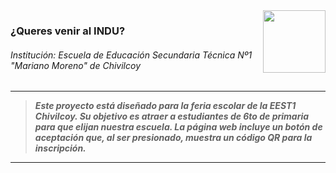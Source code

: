 <img align="right" width="100" height="100" src="https://avatars.githubusercontent.com/u/16095493?s=200&v=4">

### ¿Queres venir al INDU?
###### Institución: Escuela de Educación Secundaria Técnica Nº1 "Mariano Moreno" de Chivilcoy

---

> ***Este proyecto está diseñado para la feria escolar de la EEST1 Chivilcoy. Su objetivo es atraer a estudiantes de 6to de primaria para que elijan nuestra escuela. La página web incluye un botón de aceptación que, al ser presionado, muestra un código QR para la inscripción.***

---
